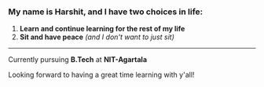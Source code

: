 ### My name is Harshit, and I have two choices in life:

1. **Learn and continue learning for the rest of my life**
2. **Sit and have peace** *(and I don't want to just sit)*

---

Currently pursuing **B.Tech** at **NIT-Agartala**

Looking forward to having a great time learning with y'all!
